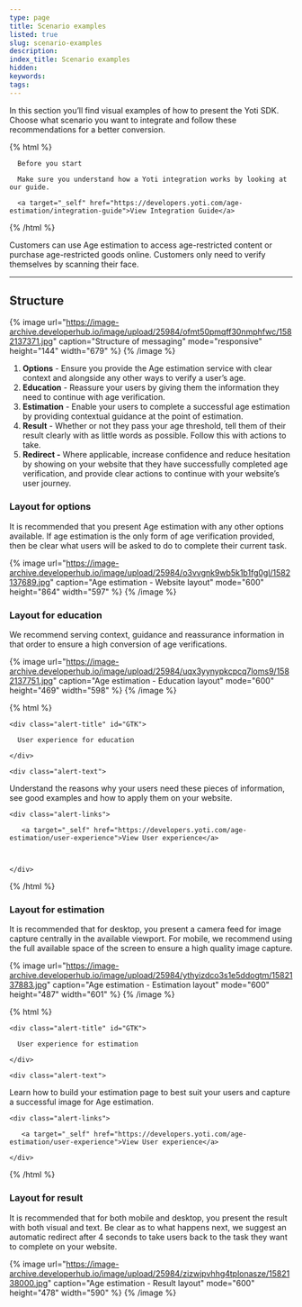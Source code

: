 ```yaml
---
type: page
title: Scenario examples
listed: true
slug: scenario-examples
description: 
index_title: Scenario examples
hidden: 
keywords: 
tags: 
---
```


In this section you’ll find visual examples of how to present the Yoti SDK. Choose what scenario you want to integrate and follow these recommendations for a better conversion.

{% html %}
<div class="alert-BYS">

   <div class="alert-title" id="BYS">

      Before you start

   </div>

   <div class="alert-text" >

      Make sure you understand how a Yoti integration works by looking at our guide.
   </div>

   <div class="alert-links"> 

     

      <a target="_self" href="https://developers.yoti.com/age-estimation/integration-guide">View Integration Guide</a> 

   </div>

</div>
{% /html %}

Customers can use Age estimation to access age-restricted content or purchase age-restricted goods online. Customers only need to verify themselves by scanning their face.

---

## Structure

{% image url="https://image-archive.developerhub.io/image/upload/25984/ofmt50pmqff30nmphfwc/1582137371.jpg" caption="Structure of messaging" mode="responsive" height="144" width="679" %}
{% /image %}

1. **Options** - Ensure you provide the Age estimation service with clear context and alongside any other ways to verify a user’s age.
2. **Education** - Reassure your users by giving them the information they need to continue with age verification.
3. **Estimation** - Enable your users to complete a successful age estimation by providing contextual guidance at the point of estimation.
4. **Result** - Whether or not they pass your age threshold, tell them of their result clearly with as little words as possible. Follow this with actions to take.
5. **Redirect -** Where applicable, increase confidence and reduce hesitation by showing on your website that they have successfully completed age verification, and provide clear actions to continue with your website’s user journey.

### Layout for options

It is recommended that you present Age estimation  with any other options available. If age estimation is the only form of age verification provided, then be clear what users will be asked to do to complete their current task.

{% image url="https://image-archive.developerhub.io/image/upload/25984/o3vvgnk9wb5k1b1fg0gl/1582137689.jpg" caption="Age estimation - Website layout" mode="600" height="864" width="597" %}
{% /image %}

### Layout for education

We recommend serving context, guidance and reassurance information in that order to ensure a high conversion of age verifications.

{% image url="https://image-archive.developerhub.io/image/upload/25984/uqx3yynypkcpcq7loms9/1582137751.jpg" caption="Age estimation - Education layout" mode="600" height="469" width="598" %}
{% /image %}

{% html %}
<div class="alert-GTK">

    <div class="alert-title" id="GTK">

      User experience for education

    </div>

    <div class="alert-text">
Understand the reasons why your users need these pieces of information, see good examples and how to apply them on your website.    </div>

    <div class="alert-links"> 

       <a target="_self" href="https://developers.yoti.com/age-estimation/user-experience">View User experience</a>



    </div>

</div>
{% /html %}

### Layout for estimation

It is recommended that for desktop, you present a camera feed for image capture centrally in the available viewport. For mobile, we recommend using the full available space of the screen to ensure a high quality image capture.

{% image url="https://image-archive.developerhub.io/image/upload/25984/ythyizdco3s1e5ddogtm/1582137883.jpg" caption="Age estimation - Estimation layout" mode="600" height="487" width="601" %}
{% /image %}

{% html %}
<div class="alert-GTK">

    <div class="alert-title" id="GTK">

      User experience for estimation

    </div>

    <div class="alert-text">

Learn how to build your estimation page to best suit your users and capture a successful image for Age estimation.    </div>

    <div class="alert-links"> 

       <a target="_self" href="https://developers.yoti.com/age-estimation/user-experience">View User experience</a>

    </div>

</div>
{% /html %}

### Layout for result

It is recommended that for both mobile and desktop, you present the result with both visual and text. Be clear as to what happens next, we suggest an automatic redirect after 4 seconds to take users back to the task they want to complete on your website.

{% image url="https://image-archive.developerhub.io/image/upload/25984/zizwjpvhhg4tplonasze/1582138000.jpg" caption="Age estimation - Result layout" mode="600" height="478" width="590" %}
{% /image %}